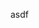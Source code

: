 <!-- # WIRELESS ECG MONITOR USING MOBILE DEVICE

* The objective of this project is to design a simple wireless electrocardiogram (ECG) monitoring system right on the user’s mobile device for convenience and mobility. This wireless ECG monitor potentially improves the quality of life of the user in general or cardiac patients in particular. The project has been completed using Radio Frequency transmission and receiver, Bluetooth technology, an ECG circuit and a mobile device for the monitoring of the signals.
* Wireless communication and the transmitting/receiving of the signals is as follows:

![](Videos_Images/module.png)

* The ECG signals such as Lead I, Lead II, Lead aVR, etc. measured by the circuits are the inputs to each of the Arduino that is connected to a specific RF module, which will be used as transmitters. These transmitted ECG signals will be sent to a separate Arduino that is also connected to the same RF module; however, this one is used as a Receiver.
* This whole network is called multiple transmitters with one receiver. The receiver is picking up all these signals simultaneously, and this Receiver is also connected to a Bluetooth module that is used to transmit again the received signals to the Mobile device.

![](Videos_Images/multiple_tx.png)

* HC-05 Bluetooth Module: used to transmit these signals to the Mobile Device using Bluetooth, and the Bluetooth module that was used is the HC-05 Bluetooth module. This module is directly connected to the Arduino that is used as the receiver as seen below:

![](Videos_Images/hc05.png)

* **Android_ECG_Monitor** is an android application written in Java that is paired with our HC-05 bluetooth modules to receive these ECG signals wirelessly and display them in real time.

![](Videos_Images/mobile_app.png)
 -->

 asdf
